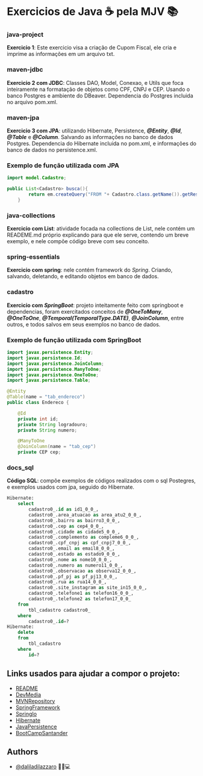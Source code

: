 # Exercicios de Java ☕ pela MJV 📚 

### java-project
**Exercicio 1**: Este exercicio visa a criação de Cupom Fiscal, ele cria e imprime as informações em um arquivo txt. 

### maven-jdbc
**Exercicio 2 com JDBC**: Classes DAO, Model, Conexao, e Utils que foca inteiramente na formatação de objetos como CPF, CNPJ e CEP. Usando o banco Postgres e ambiente do DBeaver. Dependencia do Postgres incluida no arquivo pom.xml.

### maven-jpa
**Exercicio 3 com JPA**: utilizando Hibernate, Persistence, **_@Entity_**, **_@Id_**, **_@Table_** e **_@Column_**. Salvando as informações no banco de dados Postgres. Dependencia do Hibernate incluida no pom.xml, e informações do banco de dados no persistence.xml.


### Exemplo de função utilizada com JPA

```java
import model.Cadastro;

public List<Cadastro> busca(){
        return em.createQuery("FROM "+ Cadastro.class.getName()).getResultList();
    }
```

### java-collections
**Exercicio com List**: atividade focada na collections de List, nele contém um READEME.md próprio explicando para que ele serve, contendo um breve exemplo, e nele compõe código breve com seu conceito.

### spring-essentials
**Exercicio com spring**: nele contém framework do *Spring*. Criando, salvando, deletando, e editando objetos em banco de dados.

### cadastro
**Exercicio com *SpringBoot***: projeto inteitamente feito com springboot e dependencias, foram exercitados conceitos de ***@OneToMany***, ***@OneToOne***, ***@Temporal(TemporalType.DATE)***, ***@JoinColumn***, entre outros, e todos salvos em seus exemplos no banco de dados.

### Exemplo de função utilizada com SpringBoot

```java
import javax.persistence.Entity;
import javax.persistence.Id;
import javax.persistence.JoinColumn;
import javax.persistence.ManyToOne;
import javax.persistence.OneToOne;
import javax.persistence.Table;

@Entity
@Table(name = "tab_endereco")
public class Endereco {

    @Id
    private int id;
    private String logradouro;
    private String numero;

    @ManyToOne
    @JoinColumn(name = "tab_cep")
    private CEP cep;   
```

### docs_sql
**Código SQL**: compõe exemplos de códigos realizados com o sql Postegres, e exemplos usados com jpa, seguido do Hibernate.

```sql
Hibernate: 
    select
        cadastro0_.id as id1_0_0_,
        cadastro0_.area_atuacao as area_atu2_0_0_,
        cadastro0_.bairro as bairro3_0_0_,
        cadastro0_.cep as cep4_0_0_,
        cadastro0_.cidade as cidade5_0_0_,
        cadastro0_.complemento as compleme6_0_0_,
        cadastro0_.cpf_cnpj as cpf_cnpj7_0_0_,
        cadastro0_.email as email8_0_0_,
        cadastro0_.estado as estado9_0_0_,
        cadastro0_.nome as nome10_0_0_,
        cadastro0_.numero as numero11_0_0_,
        cadastro0_.observacao as observa12_0_0_,
        cadastro0_.pf_pj as pf_pj13_0_0_,
        cadastro0_.rua as rua14_0_0_,
        cadastro0_.site_instagram as site_in15_0_0_,
        cadastro0_.telefone1 as telefon16_0_0_,
        cadastro0_.telefone2 as telefon17_0_0_ 
    from
        tbl_cadastro cadastro0_ 
    where
        cadastro0_.id=?
Hibernate: 
    delete 
    from
        tbl_cadastro 
    where
        id=?
```

## Links usados para ajudar a compor o projeto: 

 - [README](https://readme.so/pt/editor)
 - [DevMedia](https://www.devmedia.com.br/jpa-e-hibernate-acessando-dados-em-aplicacoes-java/32711)
 - [MVNRepository](https://mvnrepository.com/artifact/org.postgresql/postgresql/42.2.22)
 - [SpringFramework](https://www.petrikainulainen.net/programming/spring-framework/spring-data-jpa-tutorial-three-custom-queries-with-query-methods/)
 - [SpringIo](https://docs.spring.io/spring-data/jpa/docs/current/reference/html/#reference)
 - [Hibernate](https://docs.jboss.org/hibernate/stable/annotations/reference/en/html_single/#d0e714)
 - [JavaPersistence](https://en.wikibooks.org/wiki/Java_Persistence)
 - [BootCampSantander](https://web.digitalinnovation.one/track/santander-mobile-developer?tab=path)


## Authors

- [@daliladilazzaro](https://github.com/daliladilazzaro) 💁💖💻
